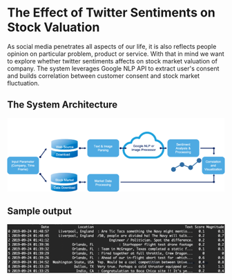 # The Effect of Twitter Sentiments on Stock Valuation

As social media penetrates all aspects of our life, it is also reflects people opinion on particular problem, product or service. With that in mind we want to explore whether twitter sentiments affects on stock market valuation of company. The system leverages Google NLP API to extract user's consent and builds correlation between customer consent and stock market fluctuation.  

## The System Architecture
<img src=https://github.com/yerlansharipov/customer_consent/blob/master/arch.png width=1200/>


## Sample output
<img src=https://github.com/yerlansharipov/customer_consent/blob/master/sample_output.png width=1200/>

